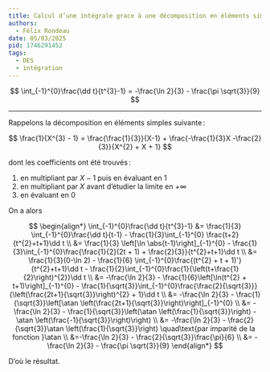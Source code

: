 ```yaml
---
title: Calcul d’une intégrale grace à une décomposition en éléments simples
authors:
  - Félix Rondeau
date: 05/03/2025
pid: 1746291452
tags:
  - DES
  - intégration
---
```


$$
    \int_{-1}^{0}\frac{\dd t}{t^{3}-1} = -\frac{\ln 2}{3} - \frac{\pi \sqrt{3}}{9}
$$

---

Rappelons la décomposition en éléments simples suivante :

$$
    \frac{1}{X^{3} - 1} = \frac{\frac{1}{3}}{X-1} + \frac{-\frac{1}{3}X -\frac{2}{3}}{X^{2} + X + 1}
$$

dont les coefficients ont été trouvés :

1. en multipliant par $X-1$ puis en évaluant en 1
2. en multipliant par $X$ avant d’étudier la limite en $+\infty$
3. en évaluant en 0

On a alors

$$
    \begin{align*}
        \int_{-1}^{0}\frac{\dd t}{t^{3}-1} &= \frac{1}{3} \int_{-1}^{0}\frac{\dd t}{t-1} - \frac{1}{3}\int_{-1}^{0} \frac{t+2}{t^{2}+t+1}\dd t \\
                                            &= \frac{1}{3} \left[\ln \abs{t-1}\right]_{-1}^{0} - \frac{1}{3}\int_{-1}^{0}\frac{\frac{1}{2}(2t + 1) + \frac{2}{3}}{t^{2}+t+1}\dd t \\
                                            &= \frac{1}{3}(0-\ln 2) - \frac{1}{6} \int_{-1}^{0}\frac{(t^{2} + t + 1)'}{t^{2}+t+1}\dd t - \frac{1}{2}\int_{-1}^{0}\frac{1}{\left(t+\frac{1}{2}\right)^{2}}\dd t \\
                                            &= -\frac{\ln 2}{3} - \frac{1}{6}\left[\ln(t^{2} + t+1)\right]_{-1}^{0} - \frac{1}{\sqrt{3}}\int_{-1}^{0}\frac{\frac{2}{\sqrt{3}}}{\left(\frac{2t+1}{\sqrt{3}}\right)^{2} + 1}\dd t \\
                                            &= -\frac{\ln 2}{3} - \frac{1}{\sqrt{3}}\left[\atan \left(\frac{2t+1}{\sqrt{3}}\right)\right]_{-1}^{0} \\
                                            &= -\frac{\ln 2}{3} - \frac{1}{\sqrt{3}}\left(\atan \left(\frac{1}{\sqrt{3}}\right) - \atan \left(\frac{-1}{\sqrt{3}}\right)\right) \\
                                            &= -\frac{\ln 2}{3} - \frac{2}{\sqrt{3}}\atan \left(\frac{1}{\sqrt{3}}\right) \quad\text{par imparité de la fonction }\atan \\
                                            &=-\frac{\ln 2}{3} - \frac{2}{\sqrt{3}}\frac{\pi}{6} \\
                                            &= -\frac{\ln 2}{3} - \frac{\pi \sqrt{3}}{9}
    \end{align*}
$$

D’où le résultat.
